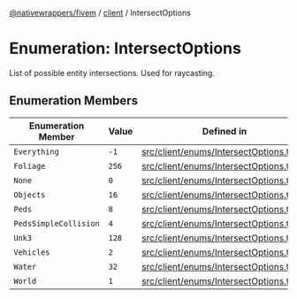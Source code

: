 [@nativewrappers/fivem](../../README.md) / [client](../README.md) / IntersectOptions

# Enumeration: IntersectOptions

List of possible entity intersections. Used for raycasting.

## Enumeration Members

| Enumeration Member | Value | Defined in |
| ------ | ------ | ------ |
| `Everything` | `-1` | [src/client/enums/IntersectOptions.ts:5](https://github.com/nativewrappers/fivem/blob/48a3f351defb1a6508113ef71a8290d8cb1a458c/src/client/enums/IntersectOptions.ts#L5) |
| `Foliage` | `256` | [src/client/enums/IntersectOptions.ts:14](https://github.com/nativewrappers/fivem/blob/48a3f351defb1a6508113ef71a8290d8cb1a458c/src/client/enums/IntersectOptions.ts#L14) |
| `None` | `0` | [src/client/enums/IntersectOptions.ts:6](https://github.com/nativewrappers/fivem/blob/48a3f351defb1a6508113ef71a8290d8cb1a458c/src/client/enums/IntersectOptions.ts#L6) |
| `Objects` | `16` | [src/client/enums/IntersectOptions.ts:11](https://github.com/nativewrappers/fivem/blob/48a3f351defb1a6508113ef71a8290d8cb1a458c/src/client/enums/IntersectOptions.ts#L11) |
| `Peds` | `8` | [src/client/enums/IntersectOptions.ts:10](https://github.com/nativewrappers/fivem/blob/48a3f351defb1a6508113ef71a8290d8cb1a458c/src/client/enums/IntersectOptions.ts#L10) |
| `PedsSimpleCollision` | `4` | [src/client/enums/IntersectOptions.ts:9](https://github.com/nativewrappers/fivem/blob/48a3f351defb1a6508113ef71a8290d8cb1a458c/src/client/enums/IntersectOptions.ts#L9) |
| `Unk3` | `128` | [src/client/enums/IntersectOptions.ts:13](https://github.com/nativewrappers/fivem/blob/48a3f351defb1a6508113ef71a8290d8cb1a458c/src/client/enums/IntersectOptions.ts#L13) |
| `Vehicles` | `2` | [src/client/enums/IntersectOptions.ts:8](https://github.com/nativewrappers/fivem/blob/48a3f351defb1a6508113ef71a8290d8cb1a458c/src/client/enums/IntersectOptions.ts#L8) |
| `Water` | `32` | [src/client/enums/IntersectOptions.ts:12](https://github.com/nativewrappers/fivem/blob/48a3f351defb1a6508113ef71a8290d8cb1a458c/src/client/enums/IntersectOptions.ts#L12) |
| `World` | `1` | [src/client/enums/IntersectOptions.ts:7](https://github.com/nativewrappers/fivem/blob/48a3f351defb1a6508113ef71a8290d8cb1a458c/src/client/enums/IntersectOptions.ts#L7) |
